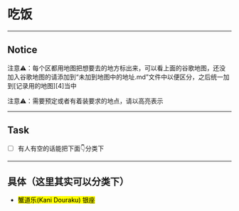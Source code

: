 # 吃饭

---

## Notice 

注意⚠️：每个区都用地图把想要去的地方标出来，可以看上面的谷歌地图，还没加入谷歌地图的请添加到“未加到地图中的地址.md”文件中以便区分，之后统一加到[记录用的地图][4]当中

注意⚠️：需要预定或者有着装要求的地点，请以高亮表示

---

## Task

- [ ] 有人有空的话能把下面👇分类下



---

## 具体（这里其实可以分类下）

* <mark>蟹道乐(Kani Douraku) 银座</mark>



